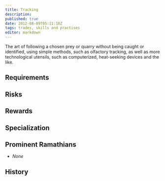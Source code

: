 ```yaml
---
title: Tracking
description:
published: true
date: 2012-08-09T05:11:18Z
tags: trades, skills and practises
editor: markdown
---
```


The art of following a chosen prey or quarry without being caught or identified, using simple methods, such as olfactory tracking, as well as more technological utensils, such as computerized, heat-seeking devices and the like.

## Requirements

## Risks

## Rewards

## Specialization

## Prominent Ramathians

- *None*

## History


